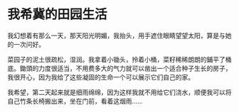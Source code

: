 # 我希冀的田园生活

我幻想着有那么一天，那天阳光明媚，我抬头，用手遮住眼睛望望太阳，算是与她的一次问好。

菜园子的泥土很疏松，湿润。我拿着小锄头，拎着小桶，菜籽稀稀朗朗的鋪平了桶底。鋤頭的力度很适当，不用费多大的气力就可以凿出一个适合种子生长的房子，我很开心，因为我给了这些凝固的生命一个可以展示它们自己的家。

我希望，第二天起来就是细雨绵绵，因为这样我就不用给它们浇水，顺便我可以将自己竹条长椅搬出来，坐在门前，看着这烟雨......

